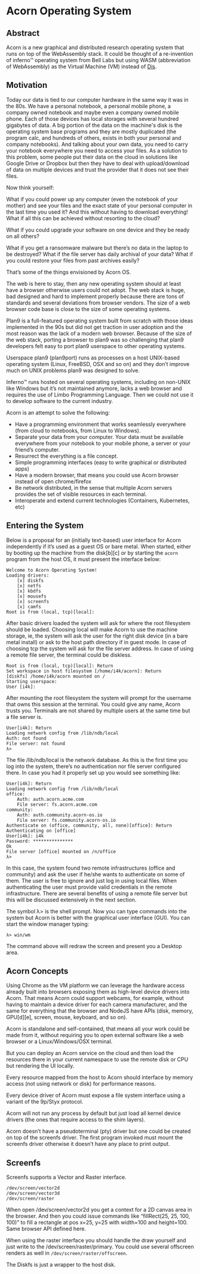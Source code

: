 ﻿# Acorn Operating System

## Abstract

Acorn is a new graphical and distributed research operating system that runs on
top of the WebAssembly stack. It could be thought of a re-invention of inferno™
operating system from Bell Labs but using WASM (abbreviation of WebAssembly)
as the Virtual Machine (VM) instead of [Dis](http://www.vitanuova.com/inferno/papers/dis.html).

## Motivation

Today our data is tied to our computer hardware in the same way it was in the
80s. We have a personal notebook, a personal mobile phone, a company owned
notebook and maybe even a company owned mobile phone. Each of those devices has
local storages with several hundred gigabytes of data. A big portion of the
data on the machine's disk is the operating system base programs and they are
mostly duplicated (the program calc, and hundreds of others, exists in both
your personal and company notebooks). And talking about your own data, you need
to carry your notebook everywhere you need to access your files. As a solution
to this problem, some people put their data on the cloud in solutions like
Google Drive or Dropbox but then they have to deal with upload/download of data
on multiple devices and trust the provider that it does not see their files.

Now think yourself:

What if you could power up any computer (even the notebook of your mother) and
see your files and the exact state of your personal computer in the last time
you used it? And this without having to download everything! What if all this
can be achieved without resorting to the cloud?

What if you could upgrade your software on one device and they be ready on all others?

What if you get a ransomware malware but there’s no data in the laptop to be
destroyed? What if the file server has daily archival of your data? What if you
could restore your files from past archives easily?

That’s some of the things envisioned by Acorn OS.

The web is here to stay, then any new operating system should at least have a
browser otherwise users could not adopt. The web stack is huge, bad designed
and hard to implement properly because there are tons of standards and several
deviations from browser vendors. The size of a web browser code base is close
to the size of some operating systems.

Plan9 is a full-featured operating system built from scratch with those ideas
implemented in the 90s but did not get traction in user adoption and the most
reason was the lack of a modern web browser. Because of the size of the web
stack, porting a browser to plan9 was so challenging that plan9 developers
felt easy to port plan9 userspace to other operating systems.

Userspace plan9 (plan9port) runs as processes on a host UNIX-based operating
system (Linux, FreeBSD, OSX and so on) and they don’t improve much on UNIX
problems plan9 was designed to solve.

Inferno™ runs hosted on several operating systems, including on non-UNIX like
Windows but it’s not maintained anymore, lacks a web browser and requires the
use of Limbo Programming Language. Then we could not use it to develop software
to the current industry.

Acorn is an attempt to solve the following:

* Have a programming environment that works seamlessly everywhere (from cloud
to notebooks, from Linux to Windows).
* Separate your data from your computer. Your data must be available everywhere
from your notebook to your mobile phone, a server or your friend’s computer.
* Resurrect the everything is a file concept.
* Simple programming interfaces (easy to write graphical or distributed apps)
* Have a modern browser, that means you could use Acorn browser instead of open
chrome/firefox
* Be network distributed, in the sense that multiple Acorn servers provides the
set of visible resources in each terminal.
* Interoperate and extend current technologies (Containers, Kubernetes, etc)

## Entering the System

Below is a proposal for an (initially text-based) user interface for Acorn
independently if it’s used as a guest OS or bare metal.
When started, either by booting up the machine from the disk[b][c] or by
starting the `acorn` program from the host OS, it must present the interface
below:

```
Welcome to Acorn Operating System!
Loading drivers:
    [x] diskfs
    [x] netfs
    [x] kbdfs
    [x] mousefs
    [x] screenfs
    [x] camfs
Root is from (local, tcp)[local]:
```

After basic drivers loaded the system will ask for where the root filesystem
should be loaded. Choosing local will make Acorn to use the machine storage,
ie, the system will ask the user for the right disk device (in a bare metal
install) or ask to the host path directory if in guest mode.
In case of choosing tcp the system will ask for the file server address. In
case of using a remote file server, the terminal could be diskless.

```
Root is from (local, tcp)[local]: Return
Set workspace in host filesystem [/home/i4k/acorn]: Return
[diskfs] /home/i4k/acorn mounted on /
Starting userspace:
User [i4k]: 

```

After mounting the root filesystem the system will prompt for the username that
owns this session at the terminal. You could give any name, Acorn trusts you.
Terminals are not shared by multiple users at the same time but a file server
is.

```
User[i4k]: Return
Loading network config from /lib/ndb/local
Auth: not found
File server: not found
λ>
```

The file /lib/ndb/local is the network database. As this is the first time you
log into the system, there’s no authentication nor file server configured
there. In case you had it properly set up you would see something like:

```
User[i4k]: Return
Loading network config from /lib/ndb/local
office:
    Auth: auth.acorn.acme.com
    File server: fs.acorn.acme.com
community:
    Auth: auth.community.acorn-os.io
    File server: fs.community.acorn-os.io
Authenticate on (office, community, all, none)[office]: Return
Authenticating on [office]
User[i4k]: i4k
Password: ***************
Ok
File server [office] mounted on /n/office
λ>
```

In this case, the system found two remote infrastructures (office and
community) and ask the user if he/she wants to authenticate on some of them.
The user is free to ignore and just log in using local files. When
authenticating the user must provide valid credentials in the remote
infrastructure. There are several benefits of using a remote file server but
this will be discussed extensively in the next section.

The symbol λ> is the shell prompt. Now you can type commands into the system
but Acorn is better with the graphical user interface (GUI). You can start the
window manager typing:


```
λ> win/wm
```

The command above will redraw the screen and present you a Desktop area.


## Acorn Concepts


Using Chrome as the VM platform we can leverage the hardware access already
built into browsers exposing them as high-level device drivers into Acorn. That
means Acorn could support webcams, for example, without having to maintain a
device driver for each camera manufacturer, and the same for everything that
the browser and NodeJS have APIs (disk, memory, GPU[d][e], screen, mouse,
keyboard, and so on).

Acorn is standalone and self-contained, that means all your work could be made
from it, without requiring you to open external software like a web browser or
a Linux/Windows/OSX terminal.

But you can deploy an Acorn service on the cloud and then load the resources
there in your current namespace to use the remote disk or CPU but rendering the
UI locally.

Every resource mapped from the host to Acorn should interface by memory access
(not using network or disk) for performance reasons.

Every device driver of Acorn must expose a file system interface using a variant
of the 9p/Styx protocol.

Acorn will not run any process by default but just load all kernel device
drivers (the ones that require access to the shim layers).

Acorn doesn’t have a pseudoterminal (pty) driver but one could be created on
top of the screenfs driver.
The first program invoked must mount the screenfs driver otherwise it doesn’t
have any place to print output.

## Screenfs

Screenfs supports a Vector and Raster interface.

```
/dev/screen/vector2d
/dev/screen/vector3d
/dev/screen/raster
```

When open /dev/screen/vector2d you get a context for a 2D canvas area in the
browser. And then you could issue commands like “fillRect(25, 25, 100, 100)” to
fill a rectangle at pos x=25, y=25 with width=100 and height=100. Same browser
API defined here.

When using the raster interface you should handle the draw yourself and just
write to the /dev/screen/raster/primary. You could use several offscreen
renders as well in `/dev/screen/raster/offscreen`.

The Diskfs is just a wrapper to the host disk.
